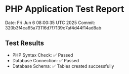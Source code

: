 # PHP Application Test Report
Date: Fri Jun  6 08:00:35 UTC 2025
Commit: 320b3f4ca65a73116d7f7139c7af4d44f14ad8ab

## Test Results
- PHP Syntax Check: ✅ Passed
- Database Connection: ✅ Passed
- Database Schema: ✅ Tables created successfully
